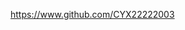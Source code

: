 
<!-- Give link to your github home page -->
<span id="github">https://www.github.com/CYX22222003</span>

<!-- [CS3281: Give your NUS-OSS project][CS3282: give your internal and external projects related to the module] -->
<!-- <span id="projects">[RepoSense](https://github.com/RepoSense), [Project2]()</span> -->
